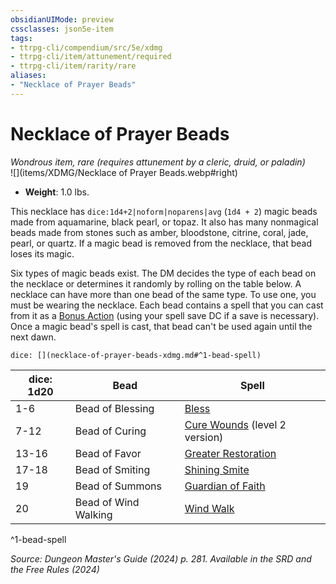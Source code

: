 ```yaml
---
obsidianUIMode: preview
cssclasses: json5e-item
tags:
- ttrpg-cli/compendium/src/5e/xdmg
- ttrpg-cli/item/attunement/required
- ttrpg-cli/item/rarity/rare
aliases: 
- "Necklace of Prayer Beads"
---
```

# Necklace of Prayer Beads
*Wondrous item, rare (requires attunement by a cleric, druid, or paladin)*  
![](items/XDMG/Necklace of Prayer Beads.webp#right)

- **Weight**: 1.0 lbs.

This necklace has `dice:1d4+2|noform|noparens|avg` (`1d4 + 2`) magic beads made from aquamarine, black pearl, or topaz. It also has many nonmagical beads made from stones such as amber, bloodstone, citrine, coral, jade, pearl, or quartz. If a magic bead is removed from the necklace, that bead loses its magic.

Six types of magic beads exist. The DM decides the type of each bead on the necklace or determines it randomly by rolling on the table below. A necklace can have more than one bead of the same type. To use one, you must be wearing the necklace. Each bead contains a spell that you can cast from it as a [Bonus Action](/3-Mechanics/CLI/variant-rules/bonus-action-xphb.md) (using your spell save DC if a save is necessary). Once a magic bead's spell is cast, that bead can't be used again until the next dawn.

`dice: [](necklace-of-prayer-beads-xdmg.md#^1-bead-spell)`

| dice: 1d20 | Bead | Spell |
|------------|------|-------|
| 1-6 | Bead of Blessing | [Bless](/3-Mechanics/CLI/spells/bless-xphb.md) |
| 7-12 | Bead of Curing | [Cure Wounds](/3-Mechanics/CLI/spells/cure-wounds-xphb.md) (level 2 version) |
| 13-16 | Bead of Favor | [Greater Restoration](/3-Mechanics/CLI/spells/greater-restoration-xphb.md) |
| 17-18 | Bead of Smiting | [Shining Smite](/3-Mechanics/CLI/spells/shining-smite-xphb.md) |
| 19 | Bead of Summons | [Guardian of Faith](/3-Mechanics/CLI/spells/guardian-of-faith-xphb.md) |
| 20 | Bead of Wind Walking | [Wind Walk](/3-Mechanics/CLI/spells/wind-walk-xphb.md) |
^1-bead-spell

*Source: Dungeon Master's Guide (2024) p. 281. Available in the <span title='Systems Reference Document (5.2)'>SRD</span> and the Free Rules (2024)*